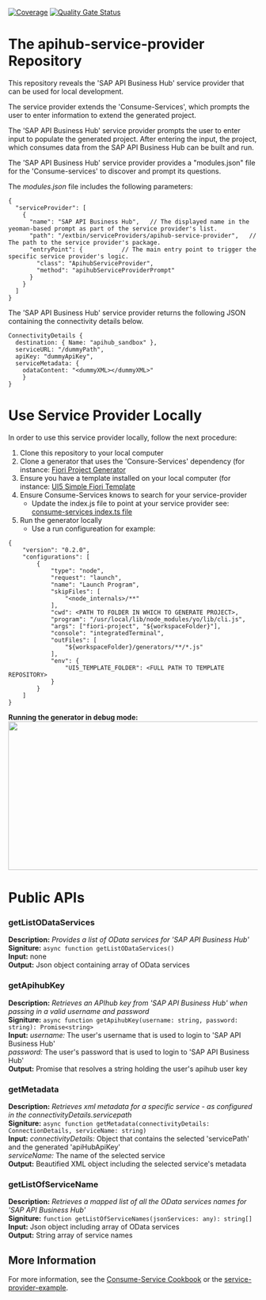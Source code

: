 [![Coverage](https://sonar.wdf.sap.corp/api/project_badges/measure?project=apihub-service-provider&metric=coverage)](https://sonar.wdf.sap.corp/dashboard?id=apihub-service-provider) [![Quality Gate Status](https://sonar.wdf.sap.corp/api/project_badges/measure?project=apihub-service-provider&metric=alert_status)](https://sonar.wdf.sap.corp/dashboard?id=apihub-service-provider)

# The apihub-service-provider Repository

This repository reveals the 'SAP API Business Hub' service provider that can be used for local development.

The service provider extends the 'Consume-Services', which prompts the user to enter information to extend the generated project.

The 'SAP API Business Hub' service provider prompts the user to enter input to populate the generated project. After entering the input, the project, which consumes data from the SAP API Business Hub can be built and run.

The 'SAP API Business Hub' service provider provides a "modules.json" file for the 'Consume-services' to discover and prompt its questions. 

The *modules.json* file includes the following parameters: 

```
{
  "serviceProvider": [
    {
      "name": "SAP API Business Hub", 	// The displayed name in the yeoman-based prompt as part of the service provider's list.
      "path": "/extbin/serviceProviders/apihub-service-provider", 	// The path to the service provider's package.
      "entryPoint": { 			// The main entry point to trigger the specific service provider's logic.
        "class": "ApihubServiceProvider",
        "method": "apihubServiceProviderPrompt"
      }
    }
  ]
}
```

The 'SAP API Business Hub' service provider returns the following JSON containing the connectivity details below.
 
```
ConnectivityDetails {
  destination: { Name: "apihub_sandbox" },
  serviceURL: "/dummyPath",
  apiKey: "dummyApiKey",
  serviceMetadata: {
    odataContent: "<dummyXML></dummyXML>" 
    }
}
```

# Use Service Provider Locally
In order to use this service provider locally, follow the next procedure:
1. Clone this repository to your local computer
2. Clone a generator that uses the 'Consure-Services' dependency (for instance: [Fiori Project Generator](https://github.wdf.sap.corp/devx-wing/generator-s4-ext)
3. Ensure you have a template installed on your local computer (for instance: [UI5 Simple Fiori Template](https://github.wdf.sap.corp/devx-wing/generator-ui-5-simple)
4. Ensure Consume-Services knows to search for your service-provider
    - Update the index.js file to point at your service provider see: [consume-services index.ts file](https://github.wdf.sap.corp/devx-wing/consume-services/blob/ba9c8c05780e634b6f3dac73d10ed6f19ac41838/src/index.ts#L15)
5. Run the generator locally
    - Use a run configureation for example:
```  
{
    "version": "0.2.0",
    "configurations": [
        {
            "type": "node",
            "request": "launch",
            "name": "Launch Program",
            "skipFiles": [
                "<node_internals>/**"
            ],
            "cwd": <PATH TO FOLDER IN WHICH TO GENERATE PROJECT>,
            "program": "/usr/local/lib/node_modules/yo/lib/cli.js",
            "args": ["fiori-project", "${workspaceFolder}"],
            "console": "integratedTerminal",
            "outFiles": [
                "${workspaceFolder}/generators/**/*.js"
            ],
            "env": {
                "UI5_TEMPLATE_FOLDER": <FULL PATH TO TEMPLATE REPOSITORY>
            }
        }
    ]
}  
```  

**Running the generator in debug mode:**
<img src="https://github.wdf.sap.corp/devx-wing/apihub-service-provider/blob/master/walkthrough.gif?raw=true" width="700" height="300" />
  

# Public APIs

### getListODataServices
**Description:** *Provides a list of OData services for 'SAP API Business Hub'*  
**Signiture:** ```async function getListODataServices()```  
**Input:** none  
**Output:** Json object containing array of OData services  

### getApihubKey
**Description:** *Retrieves an APIhub key from 'SAP API Business Hub' when passing in a valid username and password*  
**Signiture:** ```async function getApihubKey(username: string, password: string): Promise<string>```  
**Input:** *username:* The user's username that is used to login to 'SAP API Business Hub'  
           *password:* The user's password that is used to login to 'SAP API Business Hub'  
**Output:** Promise that resolves a string holding the user's apihub user key  

### getMetadata
**Description:** *Retrieves xml metadata for a specific service - as configured in the connectivityDetails.servicepath*  
**Signiture:** ```async function getMetadata(connectivityDetails: ConnectionDetails, serviceName: string)```  
**Input:** *connectivityDetails:* Object that contains the selected 'servicePath' and the generated 'apiHubApiKey'  
  *serviceName:* The name of the selected service  
**Output:** Beautified XML object including the selected service's metadata  

### getListOfServiceName
**Description:** *Retrieves a mapped list of all the OData services names for 'SAP API Business Hub'*  
**Signiture:** ```function getListOfServiceNames(jsonServices: any): string[]```  
**Input:** Json object including array of OData services  
**Output:** String array of service names  


## More Information

For more information, see the [Consume-Service Cookbook](https://github.wdf.sap.corp/pages/devx-wing/CookBook/cross-scenario-tools/Consume-SAP-Services/) or the [service-provider-example](https://github.wdf.sap.corp/devx-wing/service-provider-example/).
